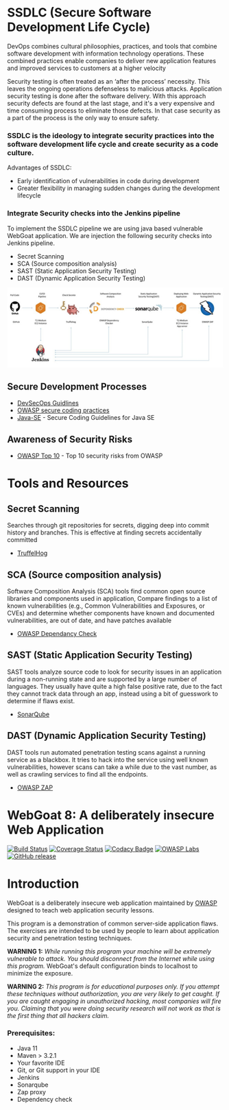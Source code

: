 # SSDLC (Secure Software Development Life Cycle) 

<!-- START doctoc generated TOC please keep comment here to allow auto update -->
<!-- DON'T EDIT THIS SECTION, INSTEAD RE-RUN doctoc TO UPDATE -->


DevOps combines cultural philosophies, practices, and tools that combine software development with information technology operations. These combined practices enable companies to deliver new application features and improved services to customers at a higher velocity

Security testing is often treated as an ‘after the process’ necessity. This leaves the ongoing operations defenseless to malicious attacks. 
Application security testing is done after the software delivery. With this approach security defects are found at the last stage, and it's a very expensive and time consuming process to eliminate those defects. In that case security as a part of the process is the only way to ensure safety. 

### SSDLC is the ideology to integrate security practices into the software development life cycle and create security as a code culture.

Advantages of SSDLC:
 * Early identification of vulnerabilities in code during development
 * Greater flexibility in managing sudden changes during the development lifecycle

### Integrate Security checks into the Jenkins pipeline 

To implement the SSDLC pipeline we are using java based vulnerable WebGoat application. We are injection the following security checks into Jenkins pipeline.

  * Secret Scanning
  * SCA (Source composition analysis)
  * SAST (Static Application Security Testing)
  * DAST (Dynamic Application Security Testing)

![case_study_image](https://raw.githubusercontent.com/gaikwad-kunal/SSDLC/main/SSDLC_Case_study.JPG)

## Secure Development Processes

* [DevSecOps Guidlines](https://owasp.org/www-project-devsecops-guideline/)
* [OWASP secure coding practices](https://www.owasp.org/images/0/08/OWASP_SCP_Quick_Reference_Guide_v2.pdf)
* [Java-SE](https://www.oracle.com/java/technologies/javase/seccodeguide.html) - Secure Coding Guidelines for Java SE

## Awareness of Security Risks

* [OWASP Top 10](https://owasp.org/www-project-top-ten/) - Top 10 security risks from OWASP 

# Tools and Resources

## Secret Scanning

Searches through git repositories for secrets, digging deep into commit history and branches. This is effective at finding secrets accidentally committed 

* [TruffelHog](https://github.com/trufflesecurity/truffleHog)

## SCA (Source composition analysis)

Software Composition Analysis (SCA) tools find common open source libraries and components used in application, Compare findings to a list of known vulnerabilities (e.g., Common Vulnerabilities and Exposures, or CVEs) and determine whether components have known and documented vulnerabilities, are out of date, and have patches available

* [OWASP Dependancy Check](https://github.com/jeremylong/DependencyCheck)

## SAST (Static Application Security Testing)

SAST tools analyze source code to look for security issues in an application during a non-running state and are supported by a large number of languages. They usually have quite a high false positive rate, due to the fact they cannot track data through an app, instead using a bit of guesswork to determine if flaws exist.

* [SonarQube](https://www.sonarqube.org/) 

## DAST (Dynamic Application Security Testing)

DAST tools run automated penetration testing scans against a running service as a blackbox. It tries to hack into the service using well known vulnerabilities, however scans can take a while due to the vast number, as well as crawling services to find all the endpoints.

* [OWASP ZAP](https://github.com/zaproxy/zaproxy)

# WebGoat 8: A deliberately insecure Web Application

[![Build Status](https://travis-ci.org/WebGoat/WebGoat.svg?branch=develop)](https://travis-ci.org/WebGoat/WebGoat)
[![Coverage Status](https://coveralls.io/repos/WebGoat/WebGoat/badge.svg?branch=develop&service=github)](https://coveralls.io/github/WebGoat/WebGoat?branch=master)
[![Codacy Badge](https://api.codacy.com/project/badge/b69ee3a86e3b4afcaf993f210fccfb1d)](https://www.codacy.com/app/dm/WebGoat)
[![OWASP Labs](https://img.shields.io/badge/owasp-lab%20project-f7b73c.svg)](https://www.owasp.org/index.php/OWASP_Project_Inventory#tab=Labs_Projects)
[![GitHub release](https://img.shields.io/github/release/WebGoat/WebGoat.svg)](https://github.com/WebGoat/WebGoat/releases/latest)

# Introduction

WebGoat is a deliberately insecure web application maintained by [OWASP](http://www.owasp.org/) designed to teach web
application security lessons.

This program is a demonstration of common server-side application flaws. The
exercises are intended to be used by people to learn about application security and
penetration testing techniques.

**WARNING 1:** *While running this program your machine will be extremely
vulnerable to attack. You should disconnect from the Internet while using
this program.*  WebGoat's default configuration binds to localhost to minimize
the exposure.

**WARNING 2:** *This program is for educational purposes only. If you attempt
these techniques without authorization, you are very likely to get caught. If
you are caught engaging in unauthorized hacking, most companies will fire you.
Claiming that you were doing security research will not work as that is the
first thing that all hackers claim.*

### Prerequisites:

* Java 11
* Maven > 3.2.1
* Your favorite IDE
* Git, or Git support in your IDE
* Jenkins
* Sonarqube
* Zap proxy
* Dependency check

